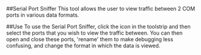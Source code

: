 ##Serial Port Sniffer
This tool allows the user to view traffic between 2 COM ports in various data formats.

##Use
To use the Serial Port Sniffer, click the icon in the toolstrip and then select the ports that you wish to view the traffic between. You can then open and close these ports, 'rename' them to make debugging less confusing, and change the format in which the data is viewed.
